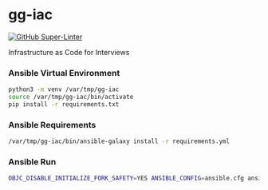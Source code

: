 # gg-iac

[![GitHub Super-Linter](https://github.com/mlintern/gg-iac/workflows/Lint%20Code%20Base/badge.svg)](https://github.com/marketplace/actions/super-linter)

Infrastructure as Code for Interviews

### Ansible Virtual Environment

```bash
python3 -m venv /var/tmp/gg-iac
source /var/tmp/gg-iac/bin/activate
pip install -r requirements.txt
```

### Ansible Requirements

```bash
/var/tmp/gg-iac/bin/ansible-galaxy install -r requirements.yml
```

### Ansible Run

```bash
OBJC_DISABLE_INITIALIZE_FORK_SAFETY=YES ANSIBLE_CONFIG=ansible.cfg ansible-playbook ./server.yml --extra-vars "server_name=lab" --diff
```
